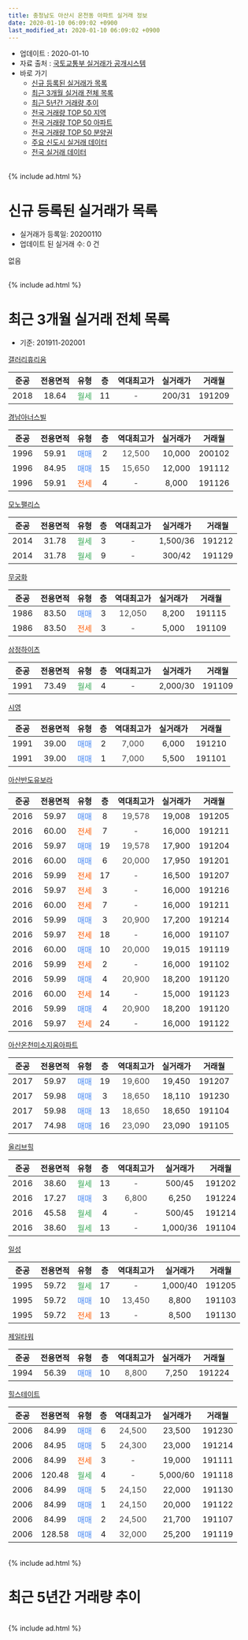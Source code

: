 ```yaml
---
title: 충청남도 아산시 온천동 아파트 실거래 정보
date: 2020-01-10 06:09:02 +0900
last_modified_at: 2020-01-10 06:09:02 +0900
---
```


* 업데이트 : 2020-01-10
* 자료 출처 : [국토교통부 실거래가 공개시스템](http://rt.molit.go.kr)
* 바로 가기
    * [신규 등록된 실거래가 목록](#신규-등록된-실거래가-목록)
    * [최근 3개월 실거래 전체 목록](#최근-3개월-실거래-전체-목록)
    * [최근 5년간 거래량 추이](#최근-5년간-거래량-추이)
    * [전국 거래량 TOP 50 지역](https://inasie.github.io/apt-trade-info/최근-3개월-전국에서-가장-거래가-많이-발생한-지역)
    * [전국 거래량 TOP 50 아파트](https://inasie.github.io/apt-trade-info/최근-3개월-전국에서-가장-거래가-많이-발생한-아파트)
    * [전국 거래량 TOP 50 분양권](https://inasie.github.io/apt-trade-info/최근-3개월-전국에서-가장-거래가-많이-발생한-분양권)
    * [주요 신도시 실거래 데이터](https://inasie.github.io/apt-trade-info/주요-신도시)
    * [전국 실거래 데이터](https://inasie.github.io/apt-trade-info/전국)
<br>
{% include ad.html %}
<br>

# 신규 등록된 실거래가 목록
* 실거래가 등록일: 20200110
* 업데이트 된 실거래 수: 0 건

없음

<br>
{% include ad.html %}
<br>

# 최근 3개월 실거래 전체 목록
* 기준: 201911-202001


[갤러리휴리움](https://search.naver.com/search.naver?query=%EC%B6%A9%EC%B2%AD%EB%82%A8%EB%8F%84+%EC%95%84%EC%82%B0%EC%8B%9C+%EC%98%A8%EC%B2%9C%EB%8F%99+%EA%B0%A4%EB%9F%AC%EB%A6%AC%ED%9C%B4%EB%A6%AC%EC%9B%80)

|준공|전용면적|유형|층|역대최고가|실거래가|거래월|
|:---:|:---:|:---:|:---:|:---:|:---:|:---:|
|2018|18.64|<span style="color:#34a853">월세</span>|11|<span style="color:#444444">-</span>|200/31|191209|

[경남아너스빌](https://search.naver.com/search.naver?query=%EC%B6%A9%EC%B2%AD%EB%82%A8%EB%8F%84+%EC%95%84%EC%82%B0%EC%8B%9C+%EC%98%A8%EC%B2%9C%EB%8F%99+%EA%B2%BD%EB%82%A8%EC%95%84%EB%84%88%EC%8A%A4%EB%B9%8C)

|준공|전용면적|유형|층|역대최고가|실거래가|거래월|
|:---:|:---:|:---:|:---:|:---:|:---:|:---:|
|1996|59.91|<span style="color:#4285f3">매매</span>|2|<span style="color:#444444">12,500</span>|10,000|200102|
|1996|84.95|<span style="color:#4285f3">매매</span>|15|<span style="color:#444444">15,650</span>|12,000|191112|
|1996|59.91|<span style="color:#ff5a00">전세</span>|4|<span style="color:#444444">-</span>|8,000|191126|

[모노팰리스](https://search.naver.com/search.naver?query=%EC%B6%A9%EC%B2%AD%EB%82%A8%EB%8F%84+%EC%95%84%EC%82%B0%EC%8B%9C+%EC%98%A8%EC%B2%9C%EB%8F%99+%EB%AA%A8%EB%85%B8%ED%8C%B0%EB%A6%AC%EC%8A%A4)

|준공|전용면적|유형|층|역대최고가|실거래가|거래월|
|:---:|:---:|:---:|:---:|:---:|:---:|:---:|
|2014|31.78|<span style="color:#34a853">월세</span>|3|<span style="color:#444444">-</span>|1,500/36|191212|
|2014|31.78|<span style="color:#34a853">월세</span>|9|<span style="color:#444444">-</span>|300/42|191129|

[무궁화](https://search.naver.com/search.naver?query=%EC%B6%A9%EC%B2%AD%EB%82%A8%EB%8F%84+%EC%95%84%EC%82%B0%EC%8B%9C+%EC%98%A8%EC%B2%9C%EB%8F%99+%EB%AC%B4%EA%B6%81%ED%99%94)

|준공|전용면적|유형|층|역대최고가|실거래가|거래월|
|:---:|:---:|:---:|:---:|:---:|:---:|:---:|
|1986|83.50|<span style="color:#4285f3">매매</span>|3|<span style="color:#444444">12,050</span>|8,200|191115|
|1986|83.50|<span style="color:#ff5a00">전세</span>|3|<span style="color:#444444">-</span>|5,000|191109|

[삼정하이츠](https://search.naver.com/search.naver?query=%EC%B6%A9%EC%B2%AD%EB%82%A8%EB%8F%84+%EC%95%84%EC%82%B0%EC%8B%9C+%EC%98%A8%EC%B2%9C%EB%8F%99+%EC%82%BC%EC%A0%95%ED%95%98%EC%9D%B4%EC%B8%A0)

|준공|전용면적|유형|층|역대최고가|실거래가|거래월|
|:---:|:---:|:---:|:---:|:---:|:---:|:---:|
|1991|73.49|<span style="color:#34a853">월세</span>|4|<span style="color:#444444">-</span>|2,000/30|191109|

[시영](https://search.naver.com/search.naver?query=%EC%B6%A9%EC%B2%AD%EB%82%A8%EB%8F%84+%EC%95%84%EC%82%B0%EC%8B%9C+%EC%98%A8%EC%B2%9C%EB%8F%99+%EC%8B%9C%EC%98%81)

|준공|전용면적|유형|층|역대최고가|실거래가|거래월|
|:---:|:---:|:---:|:---:|:---:|:---:|:---:|
|1991|39.00|<span style="color:#4285f3">매매</span>|2|<span style="color:#444444">7,000</span>|6,000|191210|
|1991|39.00|<span style="color:#4285f3">매매</span>|1|<span style="color:#444444">7,000</span>|5,500|191101|

[아산반도유보라](https://search.naver.com/search.naver?query=%EC%B6%A9%EC%B2%AD%EB%82%A8%EB%8F%84+%EC%95%84%EC%82%B0%EC%8B%9C+%EC%98%A8%EC%B2%9C%EB%8F%99+%EC%95%84%EC%82%B0%EB%B0%98%EB%8F%84%EC%9C%A0%EB%B3%B4%EB%9D%BC)

|준공|전용면적|유형|층|역대최고가|실거래가|거래월|
|:---:|:---:|:---:|:---:|:---:|:---:|:---:|
|2016|59.97|<span style="color:#4285f3">매매</span>|8|<span style="color:#444444">19,578</span>|19,008|191205|
|2016|60.00|<span style="color:#ff5a00">전세</span>|7|<span style="color:#444444">-</span>|16,000|191211|
|2016|59.97|<span style="color:#4285f3">매매</span>|19|<span style="color:#444444">19,578</span>|17,900|191204|
|2016|60.00|<span style="color:#4285f3">매매</span>|6|<span style="color:#444444">20,000</span>|17,950|191201|
|2016|59.99|<span style="color:#ff5a00">전세</span>|17|<span style="color:#444444">-</span>|16,500|191207|
|2016|59.97|<span style="color:#ff5a00">전세</span>|3|<span style="color:#444444">-</span>|16,000|191216|
|2016|60.00|<span style="color:#ff5a00">전세</span>|7|<span style="color:#444444">-</span>|16,000|191211|
|2016|59.99|<span style="color:#4285f3">매매</span>|3|<span style="color:#444444">20,900</span>|17,200|191214|
|2016|59.97|<span style="color:#ff5a00">전세</span>|18|<span style="color:#444444">-</span>|16,000|191107|
|2016|60.00|<span style="color:#4285f3">매매</span>|10|<span style="color:#444444">20,000</span>|19,015|191119|
|2016|59.99|<span style="color:#ff5a00">전세</span>|2|<span style="color:#444444">-</span>|16,000|191102|
|2016|59.99|<span style="color:#4285f3">매매</span>|4|<span style="color:#444444">20,900</span>|18,200|191120|
|2016|60.00|<span style="color:#ff5a00">전세</span>|14|<span style="color:#444444">-</span>|15,000|191123|
|2016|59.99|<span style="color:#4285f3">매매</span>|4|<span style="color:#444444">20,900</span>|18,200|191120|
|2016|59.97|<span style="color:#ff5a00">전세</span>|24|<span style="color:#444444">-</span>|16,000|191122|

[아산온천미소지움아파트](https://search.naver.com/search.naver?query=%EC%B6%A9%EC%B2%AD%EB%82%A8%EB%8F%84+%EC%95%84%EC%82%B0%EC%8B%9C+%EC%98%A8%EC%B2%9C%EB%8F%99+%EC%95%84%EC%82%B0%EC%98%A8%EC%B2%9C%EB%AF%B8%EC%86%8C%EC%A7%80%EC%9B%80%EC%95%84%ED%8C%8C%ED%8A%B8)

|준공|전용면적|유형|층|역대최고가|실거래가|거래월|
|:---:|:---:|:---:|:---:|:---:|:---:|:---:|
|2017|59.97|<span style="color:#4285f3">매매</span>|19|<span style="color:#444444">19,600</span>|19,450|191207|
|2017|59.98|<span style="color:#4285f3">매매</span>|3|<span style="color:#444444">18,650</span>|18,110|191230|
|2017|59.98|<span style="color:#4285f3">매매</span>|13|<span style="color:#444444">18,650</span>|18,650|191104|
|2017|74.98|<span style="color:#4285f3">매매</span>|16|<span style="color:#444444">23,090</span>|23,090|191105|

[올리브힐](https://search.naver.com/search.naver?query=%EC%B6%A9%EC%B2%AD%EB%82%A8%EB%8F%84+%EC%95%84%EC%82%B0%EC%8B%9C+%EC%98%A8%EC%B2%9C%EB%8F%99+%EC%98%AC%EB%A6%AC%EB%B8%8C%ED%9E%90)

|준공|전용면적|유형|층|역대최고가|실거래가|거래월|
|:---:|:---:|:---:|:---:|:---:|:---:|:---:|
|2016|38.60|<span style="color:#34a853">월세</span>|13|<span style="color:#444444">-</span>|500/45|191202|
|2016|17.27|<span style="color:#4285f3">매매</span>|3|<span style="color:#444444">6,800</span>|6,250|191224|
|2016|45.58|<span style="color:#34a853">월세</span>|4|<span style="color:#444444">-</span>|500/45|191214|
|2016|38.60|<span style="color:#34a853">월세</span>|13|<span style="color:#444444">-</span>|1,000/36|191104|

[일성](https://search.naver.com/search.naver?query=%EC%B6%A9%EC%B2%AD%EB%82%A8%EB%8F%84+%EC%95%84%EC%82%B0%EC%8B%9C+%EC%98%A8%EC%B2%9C%EB%8F%99+%EC%9D%BC%EC%84%B1)

|준공|전용면적|유형|층|역대최고가|실거래가|거래월|
|:---:|:---:|:---:|:---:|:---:|:---:|:---:|
|1995|59.72|<span style="color:#34a853">월세</span>|17|<span style="color:#444444">-</span>|1,000/40|191205|
|1995|59.72|<span style="color:#4285f3">매매</span>|10|<span style="color:#444444">13,450</span>|8,800|191103|
|1995|59.72|<span style="color:#ff5a00">전세</span>|13|<span style="color:#444444">-</span>|8,500|191130|

[제일타워](https://search.naver.com/search.naver?query=%EC%B6%A9%EC%B2%AD%EB%82%A8%EB%8F%84+%EC%95%84%EC%82%B0%EC%8B%9C+%EC%98%A8%EC%B2%9C%EB%8F%99+%EC%A0%9C%EC%9D%BC%ED%83%80%EC%9B%8C)

|준공|전용면적|유형|층|역대최고가|실거래가|거래월|
|:---:|:---:|:---:|:---:|:---:|:---:|:---:|
|1994|56.39|<span style="color:#4285f3">매매</span>|10|<span style="color:#444444">8,800</span>|7,250|191224|

[힐스테이트](https://search.naver.com/search.naver?query=%EC%B6%A9%EC%B2%AD%EB%82%A8%EB%8F%84+%EC%95%84%EC%82%B0%EC%8B%9C+%EC%98%A8%EC%B2%9C%EB%8F%99+%ED%9E%90%EC%8A%A4%ED%85%8C%EC%9D%B4%ED%8A%B8)

|준공|전용면적|유형|층|역대최고가|실거래가|거래월|
|:---:|:---:|:---:|:---:|:---:|:---:|:---:|
|2006|84.99|<span style="color:#4285f3">매매</span>|6|<span style="color:#444444">24,500</span>|23,500|191230|
|2006|84.95|<span style="color:#4285f3">매매</span>|5|<span style="color:#444444">24,300</span>|23,000|191214|
|2006|84.99|<span style="color:#ff5a00">전세</span>|3|<span style="color:#444444">-</span>|19,000|191111|
|2006|120.48|<span style="color:#34a853">월세</span>|4|<span style="color:#444444">-</span>|5,000/60|191118|
|2006|84.99|<span style="color:#4285f3">매매</span>|5|<span style="color:#444444">24,150</span>|22,000|191130|
|2006|84.99|<span style="color:#4285f3">매매</span>|1|<span style="color:#444444">24,150</span>|20,000|191122|
|2006|84.99|<span style="color:#4285f3">매매</span>|2|<span style="color:#444444">24,500</span>|21,700|191107|
|2006|128.58|<span style="color:#4285f3">매매</span>|4|<span style="color:#444444">32,000</span>|25,200|191119|


<br>
{% include ad.html %}
<br>

# 최근 5년간 거래량 추이


<div style="width:100%;">
    <canvas id="deal_progress" height="200"></canvas>
</div>

<script>
new Chart(document.getElementById("deal_progress"), {
    type: 'line',
    data: {
        labels: ['201501','201502','201503','201504','201505','201506','201507','201508','201509','201510','201511','201512','201601','201602','201603','201604','201605','201606','201607','201608','201609','201610','201611','201612','201701','201702','201703','201704','201705','201706','201707','201708','201709','201710','201711','201712','201801','201802','201803','201804','201805','201806','201807','201808','201809','201810','201811','201812','201901','201902','201903','201904','201905','201906','201907','201908','201909','201910','201911','201912','202001'],
        datasets: [{
            label: '매매',
            pointRadius: 1,
            data: [9, 15, 16, 14, 9, 5, 9, 7, 10, 8, 7, 8, 3, 5, 8, 6, 6, 16, 10, 8, 32, 23, 10, 2, 8, 6, 8, 12, 10, 20, 15, 19, 17, 14, 12, 9, 7, 11, 16, 14, 13, 17, 9, 6, 16, 10, 8, 13, 11, 8, 8, 16, 16, 15, 17, 20, 15, 16, 13, 11, 1],
            borderColor: "rgba(255, 201, 14, 1)",
            backgroundColor: "rgba(255, 201, 14, 0.5)",
            fill: false,
            lineTension: 0
        },{
            label: '전월세',
            pointRadius: 1,
            data: [8, 9, 8, 7, 7, 11, 9, 4, 11, 6, 8, 7, 6, 13, 22, 44, 17, 14, 11, 11, 7, 11, 11, 6, 15, 20, 25, 6, 15, 8, 12, 11, 12, 7, 8, 3, 14, 16, 20, 13, 13, 15, 16, 9, 10, 19, 9, 11, 15, 17, 14, 6, 7, 5, 11, 9, 5, 12, 12, 9, 0],
            borderColor: "rgba(0, 141, 185, 1)",
            backgroundColor: "rgba(0, 141, 185, 0.5)",
            fill: false,
            lineTension: 0
        }
        ]
    },
    options: {
        responsive: true,
        title: {
            display: false
        },
        tooltips: {
            mode: 'index',
            intersect: false
        },
        hover: {
            mode: 'nearest',
            intersect: true
        },
        scales: {
            xAxes: [{
                display: true,
                scaleLabel: {
                    display: true,
                    labelString: '년/월'
                }
            }],
            yAxes: [{
                display: true,
                ticks: {
                    suggestedMin: 0,
                },
                scaleLabel: {
                    display: true,
                    labelString: '실거래 수'
                }
            }]
        }
    }
});

</script>


<br>
{% include ad.html %}
<br>


